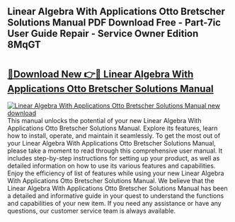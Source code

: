 ## Linear Algebra With Applications Otto Bretscher Solutions Manual PDF Download Free - Part-7ic User Guide Repair - Service Owner Edition 8MqGT

# <h2><a href="http://bc35066.oget.top/?id=Linear+Algebra+With+Applications+Otto+Bretscher+Solutions+Manual">🔗Download New 👉🔴 Linear Algebra With Applications Otto Bretscher Solutions Manual</a></h2>

[![Linear Algebra With Applications Otto Bretscher Solutions Manual new download](https://i.imgur.com/5g1atiW.png)](http://bc35066.oget.top/?id=Linear+Algebra+With+Applications+Otto+Bretscher+Solutions+Manual)
This manual unlocks the potential of your new Linear Algebra With Applications Otto Bretscher Solutions Manual. Explore its features, learn how to install, operate, and maintain it seamlessly. To get the most out of your Linear Algebra With Applications Otto Bretscher Solutions Manual, please take a moment to read through this comprehensive user manual. It includes step-by-step instructions for setting up your product, as well as detailed information on how to use its various features and capabilities. Enjoy the efficiency of list of features while using your new Linear Algebra With Applications Otto Bretscher Solutions Manual. We believe that the Linear Algebra With Applications Otto Bretscher Solutions Manual has been a detailed and informative guide in your quest to understand the functions and capabilities of your new item. If you need any assistance or have any questions, our customer service team is always available.
